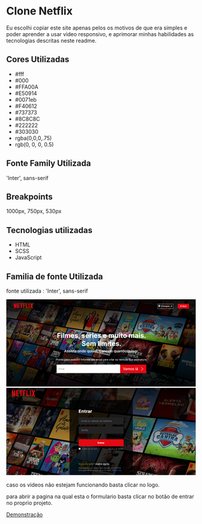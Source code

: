 <h1>Clone Netflix</h1>
<p>Eu escolhi copiar este site apenas pelos os motivos de que era simples e poder aprender a usar video responsivo, e
aprimorar minhas habilidades as tecnologias descritas neste readme.</p>
<h2>Cores Utilizadas</h2>
<ul>
  <li>#fff</li>
  <li>#000</li>
  <li>#FFA00A</li>
  <li>#E50914</li>
  <li>#0071eb</li>
  <li>#F40612</li>
  <li>#737373</li>
  <li>#8C8C8C</li>
  <li>#222222</li>
  <li>#303030</li>
  <li>rgba(0,0,0,.75)</li>
  <li>rgb(0, 0, 0, 0.5)</li>
</ul>

<h2>Fonte Family Utilizada</h2>
<p>'Inter', sans-serif</p>

<h2>Breakpoints</h2>
<p>1000px, 750px, 530px</p>

<h2>Tecnologias utilizadas</h2>
<ul>
  <li>HTML</li>
  <li>SCSS</li>
  <li>JavaScript</li>
</ul>

<h2>Familia de fonte Utilizada</h2>
<p>fonte utilizada : 'Inter', sans-serif</p>

<img src="img/home.png" alt="imagem da pagina home">
<img src="img/formulario.png" alt="imagem da pagina de login">
<p>caso os videos não estejam funcionando basta clicar no logo.</p>
<p>para abrir a pagina na qual esta o formulario basta clicar no botão de entrar no proprio projeto.</p>
<a href="https://vinicius-pereira-souza.github.io/Netflix-Clone/">Demonstração</a>
